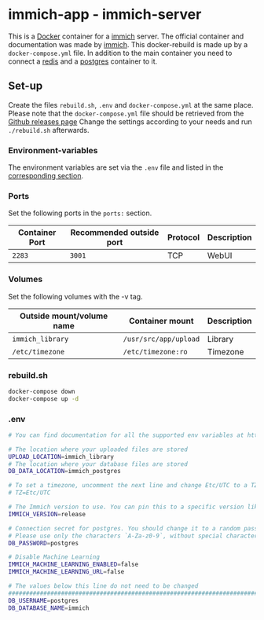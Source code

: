 # immich-app - immich-server

This is a [Docker](/wiki/docker.md) container for a [immich](/wiki/immich.md) server.
The official container and documentation was made by
[immich](https://github.com/immich-app/immich).
This docker-rebuild is made up by a `docker-compose.yml` file.
In addition to the main container you need to connect a
[redis](/wiki/docker/redis.md) and a [postgres](/wiki/docker/postgres.md) container to it.

## Set-up

Create the files `rebuild.sh`, `.env` and `docker-compose.yml` at the same
place.
Please note that the `docker-compose.yml` file should be retrieved from the
[Github releases page](https://github.com/immich-app/immich/releases/)
Change the settings according to your needs and run `./rebuild.sh` afterwards.

### Environment-variables

The environment variables are set via the `.env` file and listed in the
[corresponding section](#env).

### Ports

Set the following ports in the `ports:` section.

| Container Port | Recommended outside port | Protocol  | Description   |
| -------------- | ------------------------ | --------- | ------------- |
| `2283`         | `3001`                   | TCP       | WebUI         |

### Volumes

Set the following volumes with the -v tag.

| Outside mount/volume name | Container mount       | Description   |
| ------------------------- | --------------------- | ------------- |
| `immich_library`          | `/usr/src/app/upload` | Library       |
| `/etc/timezone`           | `/etc/timezone:ro`    | Timezone      |

### rebuild.sh

```sh #!/bin/sh
docker-compose down
docker-compose up -d
```

### .env

```sh
# You can find documentation for all the supported env variables at https://immich.app/docs/install/environment-variables

# The location where your uploaded files are stored
UPLOAD_LOCATION=immich_library
# The location where your database files are stored
DB_DATA_LOCATION=immich_postgres

# To set a timezone, uncomment the next line and change Etc/UTC to a TZ identifier from this list: https://en.wikipedia.org/wiki/List_of_tz_database_time_zones#List
# TZ=Etc/UTC

# The Immich version to use. You can pin this to a specific version like "v1.71.0"
IMMICH_VERSION=release

# Connection secret for postgres. You should change it to a random password
# Please use only the characters `A-Za-z0-9`, without special characters or spaces
DB_PASSWORD=postgres

# Disable Machine Learning
IMMICH_MACHINE_LEARNING_ENABLED=false
IMMICH_MACHINE_LEARNING_URL=false

# The values below this line do not need to be changed
###################################################################################
DB_USERNAME=postgres
DB_DATABASE_NAME=immich
```
